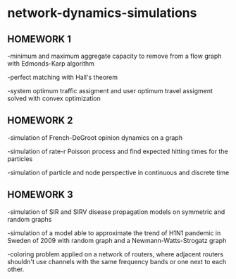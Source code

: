 # network-dynamics-simulations

## HOMEWORK 1
-minimum and maximum aggregate capacity to remove from a flow graph with Edmonds-Karp algorithm

-perfect matching with Hall's theorem

-system optimum traffic assigment and user optimum travel assigment solved with convex optimization

## HOMEWORK 2
-simulation of French-DeGroot opinion dynamics on a graph

-simulation of rate-r Poisson process and find expected hitting times for the particles

-simulation of particle and node perspective in continuous and discrete time

## HOMEWORK 3
-simulation of SIR and SIRV disease propagation models on symmetric and random graphs

-simulation of a model able to approximate the trend of H1N1 pandemic in Sweden of 2009 with random graph and a Newmann-Watts-Strogatz graph

-coloring problem applied on a network of routers, where adjacent routers shouldn't use channels with the same frequency bands or one next to each other.
